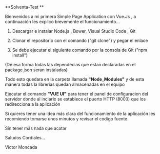 **Solventa-Test **

Bienvenidos a mi primera Simple Page Application con Vue.Js , a continuación les explico brevemente el funcionamiento...

  1)  Descargar e instalar Node.js , Bower, Visual Studio Code , Git

  2)  Clonar el repositorio con el comando ("git clone") y pegar el enlace

  3) Se debe ejecutar el siguiente comando por la consola de Git ("npm install")

(De esa forma todas las dependecias que estan declaradas en el package.json seran instaladas)

Todo esto quedara en la carpeta llamada **"Node_Modules"** y de esta manera todas la librerias quedan almacenadas en el equipo

Ejecutar el comando **"VUE UI"** para tener el panel de configuracion del servidor donde al inciarlo se establece el puerto HTTP (8000) que los redirecciona a la aplicación

Si quieres tener una idea más clara del funcionamiento de la aplicación les recomiendo tomarse unos minutos y revisar el codigo fuente.

Sin tener más nada que acotar

Saludos Cordiales...

Victor Moncada
